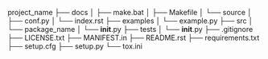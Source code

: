 project_name
├── docs
│   ├── make.bat
│   ├── Makefile
│   └── source
│       ├── conf.py
│       └── index.rst
├── examples
│   └── example.py
├── src
│   └── package_name
│       └── __init__.py
├── tests
│   └── __init__.py
├── .gitignore
├── LICENSE.txt
├── MANIFEST.in
├── README.rst
├── requirements.txt
├── setup.cfg
├── setup.py
└── tox.ini
